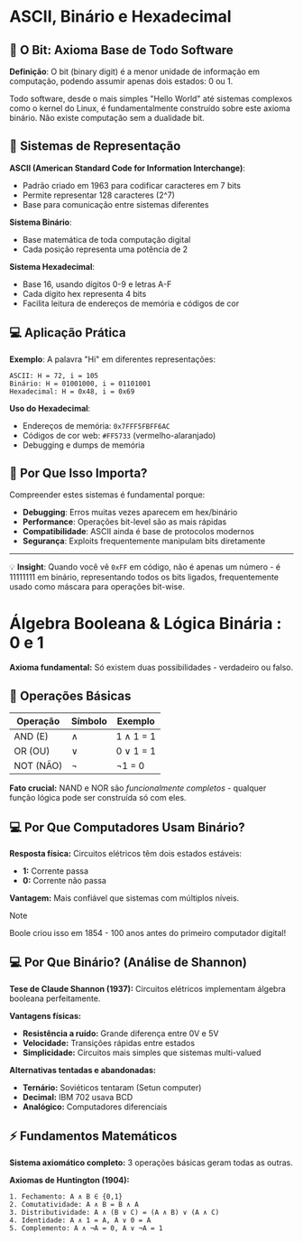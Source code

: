 # ASCII, Binário e Hexadecimal

## 🎯 O Bit: Axioma Base de Todo Software

**Definição**: O bit (binary digit) é a menor unidade de informação em computação, podendo assumir apenas dois estados: 0 ou 1.

Todo software, desde o mais simples "Hello World" até sistemas complexos como o kernel do Linux, é fundamentalmente construído sobre este axioma binário. Não existe computação sem a dualidade bit.

## 🔧 Sistemas de Representação

**ASCII (American Standard Code for Information Interchange)**:
- Padrão criado em 1963 para codificar caracteres em 7 bits
- Permite representar 128 caracteres (2^7)
- Base para comunicação entre sistemas diferentes

**Sistema Binário**:
- Base matemática de toda computação digital
- Cada posição representa uma potência de 2

**Sistema Hexadecimal**:
- Base 16, usando dígitos 0-9 e letras A-F
- Cada dígito hex representa 4 bits
- Facilita leitura de endereços de memória e códigos de cor

## 💻 Aplicação Prática

**Exemplo**: A palavra "Hi" em diferentes representações:

```
ASCII: H = 72, i = 105
Binário: H = 01001000, i = 01101001  
Hexadecimal: H = 0x48, i = 0x69
```

**Uso do Hexadecimal**:
- Endereços de memória: `0x7FFF5FBFF6AC`
- Códigos de cor web: `#FF5733` (vermelho-alaranjado)
- Debugging e dumps de memória

## 🧠 Por Que Isso Importa?

Compreender estes sistemas é fundamental porque:
- **Debugging**: Erros muitas vezes aparecem em hex/binário
- **Performance**: Operações bit-level são as mais rápidas
- **Compatibilidade**: ASCII ainda é base de protocolos modernos
- **Segurança**: Exploits frequentemente manipulam bits diretamente

---
💡 **Insight**: Quando você vê `0xFF` em código, não é apenas um número - é 11111111 em binário, representando todos os bits ligados, frequentemente usado como máscara para operações bit-wise.

# Álgebra Booleana & Lógica Binária : 0 e 1
**Axioma fundamental:** Só existem duas possibilidades - verdadeiro ou falso.

## 🔧 **Operações Básicas**

| Operação  | Símbolo | Exemplo   |
| --------- | ------- | --------- |
| AND (E)   | ∧       | 1 ∧ 1 = 1 |
| OR (OU)   | ∨       | 0 ∨ 1 = 1 |
| NOT (NÃO) | ¬       | ¬1 = 0    |

**Fato crucial:** NAND e NOR são *funcionalmente completos* - qualquer função lógica pode ser construída só com eles.

## 💻 **Por Que Computadores Usam Binário?**
**Resposta física:** Circuitos elétricos têm dois estados estáveis:
- **1:** Corrente passa
- **0:** Corrente não passa

**Vantagem:** Mais confiável que sistemas com múltiplos níveis.

> [!NOTE]
> Boole criou isso em 1854 - 100 anos antes do primeiro computador digital!


## 💻 **Por Que Binário? (Análise de Shannon)**

**Tese de Claude Shannon (1937):** Circuitos elétricos implementam álgebra booleana perfeitamente.

**Vantagens físicas:**
- **Resistência a ruído:** Grande diferença entre 0V e 5V
- **Velocidade:** Transições rápidas entre estados
- **Simplicidade:** Circuitos mais simples que sistemas multi-valued

**Alternativas tentadas e abandonadas:**
- **Ternário:** Soviéticos tentaram (Setun computer)
- **Decimal:** IBM 702 usava BCD
- **Analógico:** Computadores diferenciais

## ⚡  Fundamentos Matemáticos

**Sistema axiomático completo:** 3 operações básicas geram todas as outras.

**Axiomas de Huntington (1904):**
```
1. Fechamento: A ∧ B ∈ {0,1}
2. Comutatividade: A ∧ B = B ∧ A  
3. Distributividade: A ∧ (B ∨ C) = (A ∧ B) ∨ (A ∧ C)
4. Identidade: A ∧ 1 = A, A ∨ 0 = A
5. Complemento: A ∧ ¬A = 0, A ∨ ¬A = 1
```

